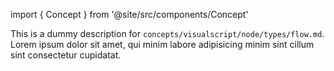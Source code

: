 import { Concept } from '@site/src/components/Concept'

<Concept
  title    = "node/types/flow"
  kind     = "Core"
  category = "Visualscript"
  block    = {true}>
This is a dummy description for `concepts/visualscript/node/types/flow.md`.
Lorem ipsum dolor sit amet, qui minim labore adipisicing minim sint cillum sint consectetur cupidatat.
</Concept>


